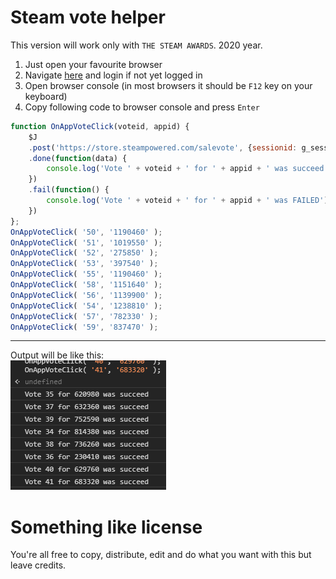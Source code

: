 # Steam vote helper

This version will work only with `THE STEAM AWARDS`. 2020 year.

1. Just open your favourite browser
2. Navigate [here](https://store.steampowered.com/steamawards) and login if not yet logged in
3. Open browser console (in most browsers it should be `F12` key on your keyboard)
4. Copy following code to browser console and press `Enter`  
```js
function OnAppVoteClick(voteid, appid) {
	$J
	.post('https://store.steampowered.com/salevote', {sessionid: g_sessionID, voteid: voteid, appid: appid,  developerid: 0 })
	.done(function(data) {
		console.log('Vote ' + voteid + ' for ' + appid + ' was succeed');
	})
	.fail(function() {
		console.log('Vote ' + voteid + ' for ' + appid + ' was FAILED');
	}) 
};
OnAppVoteClick( '50', '1190460' );
OnAppVoteClick( '51', '1019550' );
OnAppVoteClick( '52', '275850' );
OnAppVoteClick( '53', '397540' );
OnAppVoteClick( '55', '1190460' );
OnAppVoteClick( '58', '1151640' );
OnAppVoteClick( '56', '1139900' );
OnAppVoteClick( '54', '1238810' );
OnAppVoteClick( '57', '782330' );
OnAppVoteClick( '59', '837470' );
```

---

Output will be like this:  
![output image](sample_output.png)

# Something like license
You're all free to copy, distribute, edit and do what you want with this but leave credits.
